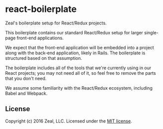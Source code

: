 # react-boilerplate

Zeal's boilerplate setup for React/Redux projects.

This boilerplate contains our standard React/Redux setup for larger single-page front-end applications.

We expect that the front-end application will be embedded into a project along with the back-end application, likely in Rails.  The boilerplate is structured based on that assumption.

The boilerplate includes all of the tools that we're currently using in our React projects; you may not need all of it, so feel free to remove the parts that you don't need.

We assume some familiarity with the React/Redux ecosystem, including Babel and Webpack.

## License

Copyright (c) 2016 Zeal, LLC.  Licensed under the [MIT license](https://opensource.org/licenses/MIT).
